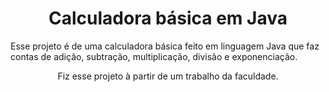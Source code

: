 <h1 align="center"> Calculadora básica em Java </h1>

<p>Esse projeto é de uma calculadora básica feito em linguagem Java que faz contas de adição, subtração, multiplicação, divisão e exponenciação.</p>
<p align="center">Fiz esse projeto à partir de um trabalho da faculdade.</p>
